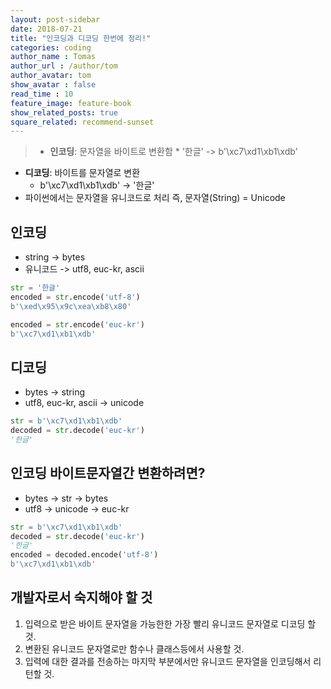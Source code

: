 ```yaml
---
layout: post-sidebar
date: 2018-07-21
title: "인코딩과 디코딩 한번에 정리!"
categories: coding
author_name : Tomas
author_url : /author/tom
author_avatar: tom
show_avatar : false
read_time : 10
feature_image: feature-book
show_related_posts: true
square_related: recommend-sunset
---
```

> * **인코딩**: 문자열을 바이트로 변환함
	* '한글' -> b'\xc7\xd1\xb1\xdb'
* **디코딩**: 바이트를 문자열로 변환
	* b'\xc7\xd1\xb1\xdb' -> '한글' 
* 파이썬에서는 문자열을 유니코드로 처리 즉, 문자열(String) = Unicode

## 인코딩
* string -> bytes
* 유니코드 -> utf8, euc-kr, ascii

```python
str = '한글'
encoded = str.encode('utf-8')
b'\xed\x95\x9c\xea\xb8\x80'

encoded = str.encode('euc-kr')
b'\xc7\xd1\xb1\xdb'
```

## 디코딩
* bytes -> string
* utf8, euc-kr, ascii -> unicode

```python
str = b'\xc7\xd1\xb1\xdb'
decoded = str.decode('euc-kr')
'한글'
```

## 인코딩 바이트문자열간 변환하려면?
* bytes -> str -> bytes
* utf8 -> unicode -> euc-kr

```python
str = b'\xc7\xd1\xb1\xdb'
decoded = str.decode('euc-kr')
'한글'
encoded = decoded.encode('utf-8')
b'\xc7\xd1\xb1\xdb'
```

## 개발자로서 숙지해야 할 것
1. 입력으로 받은 바이트 문자열을 가능한한 가장 빨리 유니코드 문자열로 디코딩 할 것.
2. 변환된 유니코드 문자열로만 함수나 클래스등에서 사용할 것.
3. 입력에 대한 결과를 전송하는 마지막 부분에서만 유니코드 문자열을 인코딩해서 리턴할 것.